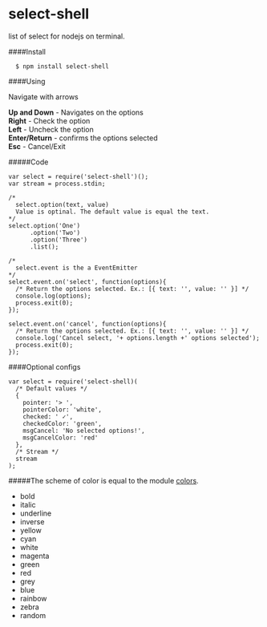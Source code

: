 select-shell
===============

list of select for nodejs on terminal.

####Install
```
  $ npm install select-shell
```

####Using

Navigate with arrows

**Up and Down** - Navigates on the options<br/>
**Right** - Check the option<br/>
**Left** - Uncheck the option<br/>
**Enter/Return** - confirms the options selected<br/>
**Esc** - Cancel/Exit<br/>

#####Code
``` 
var select = require('select-shell')();
var stream = process.stdin;

/* 
  select.option(text, value)
  Value is optinal. The default value is equal the text.
*/
select.option('One')
      .option('Two')
      .option('Three')
      .list();

/*
  select.event is the a EventEmitter
*/
select.event.on('select', function(options){
  /* Return the options selected. Ex.: [{ text: '', value: '' }] */
  console.log(options);
  process.exit(0);
});

select.event.on('cancel', function(options){
  /* Return the options selected. Ex.: [{ text: '', value: '' }] */
  console.log('Cancel select, '+ options.length +' options selected');
  process.exit(0);
});
```

####Optional configs
```
var select = require('select-shell)(
  /* Default values */
  {
    pointer: '> ',
    pointerColor: 'white',
    checked: ' ✓',
    checkedColor: 'green',
    msgCancel: 'No selected options!',
    msgCancelColor: 'red'
  },
  /* Stream */
  stream
);
```
#####The scheme of color is equal to the module [colors](https://github.com/Marak/colors.js "module colors").

  - bold
  - italic
  - underline
  - inverse
  - yellow
  - cyan
  - white
  - magenta
  - green
  - red
  - grey
  - blue
  - rainbow
  - zebra
  - random